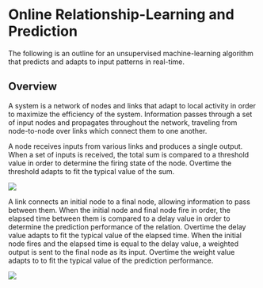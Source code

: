 # Online Relationship-Learning and Prediction

The following is an outline for an unsupervised machine-learning algorithm that predicts and adapts to input patterns in real-time.

## Overview

A system is a network of nodes and links that adapt to local activity in order to maximize the efficiency of the system. Information passes through a set of input nodes and propagates throughout the network, traveling from node-to-node over links which connect them to one another.

A node receives inputs from various links and produces a single output. When a set of inputs is received, the total sum is compared to a threshold value in order to determine the firing state of the node. Overtime the threshold adapts to fit the typical value of the sum.

![](https://github.com/CarsonScott/Online-Relationship-Learning/blob/master/img/Node.png)

A link connects an initial node to a final node, allowing information to pass between them. When the initial node and final node fire in order, the elapsed time between them is compared to a delay value in order to determine the prediction performance of the relation. Overtime the delay value adapts to fit the typical value of the elapsed time.
When the initial node fires and the elapsed time is equal to the delay value, a weighted output is sent to the final node as its input. Overtime the weight value adapts to to fit the typical value of the prediction performance.

![](https://github.com/CarsonScott/Online-Relationship-Learning/blob/master/img/Link.png)

